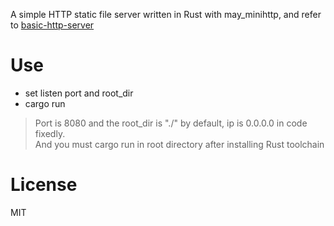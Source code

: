 

A simple HTTP static file server written in Rust with may_minihttp, and refer to [basic-http-server](https://github.com/brson/basic-http-server)

# Use

* set listen port and root_dir
* cargo run 

> Port is 8080 and the root_dir is "./" by default, ip is 0.0.0.0 in code fixedly.  
> And you must cargo run in root directory after installing Rust toolchain

# License
MIT
